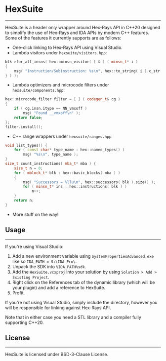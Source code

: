 # HexSuite
------
HexSuite is a header only wrapper around Hex-Rays API in C++20 designed to simplify the use of Hex-Rays and IDA APIs by modern C++ features.
Some of the features it currently supports are as follows:


- One-click linking to Hex-Rays API using Visual Studio.
- Lambda visitors under `hexsuite/visitors.hpp`:

```cpp
blk->for_all_insns( hex::minsn_visitor( [ & ] ( minsn_t* i )
{
	msg( "Instruction/Subinstruction: %s\n", hex::to_string( i ).c_str() );
} ) );
```

- Lambda optimizers and microcode filters under `hexsuite/components.hpp`:

```cpp
hex::microcode_filter filter = [ ] ( codegen_t& cg )
{
	if ( cg.insn.itype == NN_vmxoff )
		msg( "Found __vmxoff\n" );
	return false;
};
filter.install();
```

- C++ range wrappers under `hexsuite/ranges.hpp`:

```cpp
void list_types() {
	for ( const char* type_name : hex::named_types() )
		msg( "%s\n", type_name );
}
size_t count_instructions( mba_t* mba ) {
	size_t n = 0;
	for ( mblock_t* blk : hex::basic_blocks( mba ) )
	{
		msg( "Successors = %llu\n", hex::successors( blk ).size() );
		for ( minsn_t* ins : hex::instructions( blk ) )
			n++;
	}
	return n;
}
```

- More stuff on the way!



## Usage
------
If you're using Visual Studio:

1) Add a new environment variable using `SystemPropertiesAdvanced.exe` like so `IDA_PATH = S:\IDA Pro\`.
1) Unpack the SDK into `%IDA_PATH%sdk`.
2) Add the `HexSuite.vcxproj` into your solution by using `Solution > Add > Existing Project`.
3) Right click on the References tab of the dynamic library (which will be your plugin) and add a reference to HexSuite.
4) Profit.

If you're not using Visual Studio, simply include the directory, however you will be responsible for linking against Hex-Rays API.

Note that in either case you need a STL library and a compiler fully supporting C++20.



## License
------
HexSuite is licensed under BSD-3-Clause License.
